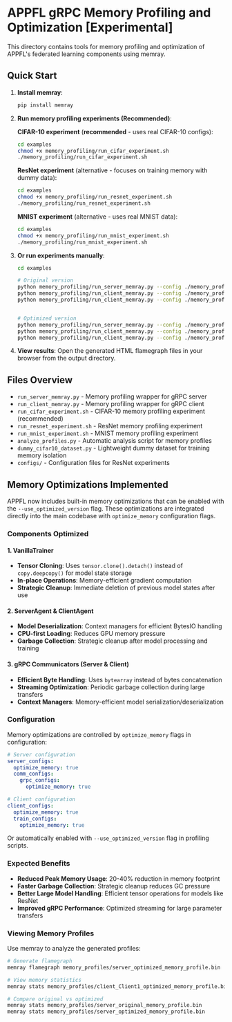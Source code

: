 # APPFL gRPC Memory Profiling and Optimization [Experimental]

This directory contains tools for memory profiling and optimization of APPFL's federated learning components using memray.

## Quick Start

1. **Install memray**:
   ```bash
   pip install memray
   ```

2. **Run memory profiling experiments (Recommended)**:

   **CIFAR-10 experiment** (**recommended** - uses real CIFAR-10 configs):
   ```bash
   cd examples
   chmod +x memory_profiling/run_cifar_experiment.sh
   ./memory_profiling/run_cifar_experiment.sh
   ```

   **ResNet experiment** (alternative - focuses on training memory with dummy data):
   ```bash
   cd examples
   chmod +x memory_profiling/run_resnet_experiment.sh
   ./memory_profiling/run_resnet_experiment.sh
   ```

   **MNIST experiment** (alternative - uses real MNIST data):
   ```bash
   cd examples
   chmod +x memory_profiling/run_mnist_experiment.sh
   ./memory_profiling/run_mnist_experiment.sh
   ```

3. **Or run experiments manually**:
   ```bash
   cd examples

   # Original version
   python memory_profiling/run_server_memray.py --config ./memory_profiling/configs/server_resnet_dummy.yaml &
   python memory_profiling/run_client_memray.py --config ./memory_profiling/configs/client_1_resnet_dummy.yaml &
   python memory_profiling/run_client_memray.py --config ./memory_profiling/configs/client_2_resnet_dummy.yaml


   # Optimized version
   python memory_profiling/run_server_memray.py --config ./memory_profiling/configs/server_resnet_dummy.yaml --use_optimized_version &
   python memory_profiling/run_client_memray.py --config ./memory_profiling/configs/client_1_resnet_dummy.yaml --use_optimized_version &
   python memory_profiling/run_client_memray.py --config ./memory_profiling/configs/client_2_resnet_dummy.yaml --use_optimized_version
   ```

4. **View results**: Open the generated HTML flamegraph files in your browser from the output directory.

## Files Overview

- `run_server_memray.py` - Memory profiling wrapper for gRPC server
- `run_client_memray.py` - Memory profiling wrapper for gRPC client
- `run_cifar_experiment.sh` - CIFAR-10 memory profiling experiment (recommended)
- `run_resnet_experiment.sh` - ResNet memory profiling experiment
- `run_mnist_experiment.sh` - MNIST memory profiling experiment
- `analyze_profiles.py` - Automatic analysis script for memory profiles
- `dummy_cifar10_dataset.py` - Lightweight dummy dataset for training memory isolation
- `configs/` - Configuration files for ResNet experiments

## Memory Optimizations Implemented

APPFL now includes built-in memory optimizations that can be enabled with the `--use_optimized_version` flag. These optimizations are integrated directly into the main codebase with `optimize_memory` configuration flags.

### Components Optimized

#### 1. VanillaTrainer
- **Tensor Cloning**: Uses `tensor.clone().detach()` instead of `copy.deepcopy()` for model state storage
- **In-place Operations**: Memory-efficient gradient computation
- **Strategic Cleanup**: Immediate deletion of previous model states after use

#### 2. ServerAgent & ClientAgent
- **Model Deserialization**: Context managers for efficient BytesIO handling
- **CPU-first Loading**: Reduces GPU memory pressure
- **Garbage Collection**: Strategic cleanup after model processing and training

#### 3. gRPC Communicators (Server & Client)
- **Efficient Byte Handling**: Uses `bytearray` instead of bytes concatenation
- **Streaming Optimization**: Periodic garbage collection during large transfers
- **Context Managers**: Memory-efficient model serialization/deserialization

### Configuration

Memory optimizations are controlled by `optimize_memory` flags in configuration:

```yaml
# Server configuration
server_configs:
  optimize_memory: true
  comm_configs:
    grpc_configs:
      optimize_memory: true

# Client configuration
client_configs:
  optimize_memory: true
  train_configs:
    optimize_memory: true
```

Or automatically enabled with `--use_optimized_version` flag in profiling scripts.

### Expected Benefits

- **Reduced Peak Memory Usage**: 20-40% reduction in memory footprint
- **Faster Garbage Collection**: Strategic cleanup reduces GC pressure
- **Better Large Model Handling**: Efficient tensor operations for models like ResNet
- **Improved gRPC Performance**: Optimized streaming for large parameter transfers

### Viewing Memory Profiles

Use memray to analyze the generated profiles:

```bash
# Generate flamegraph
memray flamegraph memory_profiles/server_optimized_memory_profile.bin

# View memory statistics
memray stats memory_profiles/client_Client1_optimized_memory_profile.bin

# Compare original vs optimized
memray stats memory_profiles/server_original_memory_profile.bin
memray stats memory_profiles/server_optimized_memory_profile.bin
```

